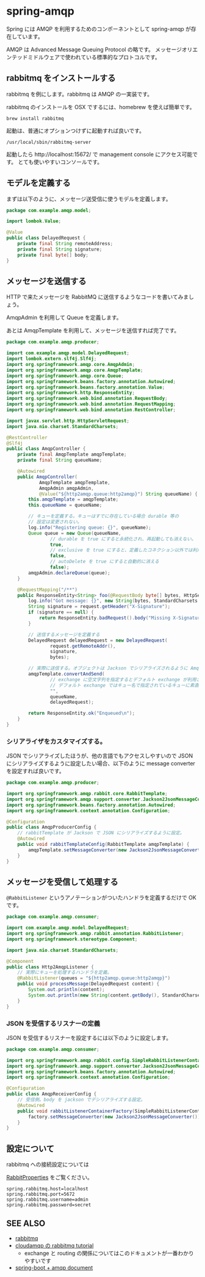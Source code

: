 # spring-amqp

Spring には AMQP を利用するためのコンポーネントとして spring-amqp が存在しています。

AMQP は Advanced Message Queuing Protocol の略です。
メッセージオリエンテッドミドルウェアで使われている標準的なプロトコルです。

## rabbitmq をインストールする

rabbitmq を例にします。rabbitmq は AMQP の一実装です。

rabbitmq のインストールを OSX でするには、homebrew を使えば簡単です。
 
```shell
brew install rabbitmq
```

起動は、普通にオプションつけずに起動すれば良いです。

```shell
/usr/local/sbin/rabbitmq-server
```

起動したら http://localhost:15672/ で management console にアクセス可能です。
とても使いやすいコンソールです。

## モデルを定義する

まずは以下のように、メッセージ送受信に使うモデルを定義します。

```java
package com.example.amqp.model;

import lombok.Value;

@Value
public class DelayedRequest {
    private final String remoteAddress;
    private final String signature;
    private final byte[] body;
}
```

## メッセージを送信する

HTTP で来たメッセージを RabbitMQ に送信するようなコードを書いてみましょう。

AmqpAdmin を利用して Queue を定義します。
 
あとは AmqpTemplate を利用して、メッセージを送信すれば完了です。

```java
package com.example.amqp.producer;

import com.example.amqp.model.DelayedRequest;
import lombok.extern.slf4j.Slf4j;
import org.springframework.amqp.core.AmqpAdmin;
import org.springframework.amqp.core.AmqpTemplate;
import org.springframework.amqp.core.Queue;
import org.springframework.beans.factory.annotation.Autowired;
import org.springframework.beans.factory.annotation.Value;
import org.springframework.http.ResponseEntity;
import org.springframework.web.bind.annotation.RequestBody;
import org.springframework.web.bind.annotation.RequestMapping;
import org.springframework.web.bind.annotation.RestController;

import javax.servlet.http.HttpServletRequest;
import java.nio.charset.StandardCharsets;

@RestController
@Slf4j
public class AmqpController {
    private final AmqpTemplate amqpTemplate;
    private final String queueName;

    @Autowired
    public AmqpController(
            AmqpTemplate amqpTemplate,
            AmqpAdmin amqpAdmin,
            @Value("${http2amqp.queue:http2amqp}") String queueName) {
        this.amqpTemplate = amqpTemplate;
        this.queueName = queueName;

        // キューを定義する。キューはすでに存在している場合 durable 等の
        // 設定は変更されない。
        log.info("Registering queue: {}", queueName);
        Queue queue = new Queue(queueName,
                // durable を true にすると永続化され、再起動しても消えない。
                true,
                // exclusive を true にすると、定義したコネクション以外では利用不可。
                false,
                // autoDelete を true にすると自動的に消える
                false);
        amqpAdmin.declareQueue(queue);
    }

    @RequestMapping("/**")
    public ResponseEntity<String> foo(@RequestBody byte[] bytes, HttpServletRequest request) {
        log.info("Got message: {}", new String(bytes, StandardCharsets.UTF_8));
        String signature = request.getHeader("X-Signature");
        if (signature == null) {
            return ResponseEntity.badRequest().body("Missing X-Signature header");
        }

        // 送信するメッセージを定義する
        DelayedRequest delayedRequest = new DelayedRequest(
                request.getRemoteAddr(),
                signature,
                bytes);

        // 実際に送信する。オブジェクトは Jackson でシリアライズされるように AmqpProducerConfig で設定している。
        amqpTemplate.convertAndSend(
                // exchange に空文字列を指定するとデフォルト exchange が利用される。
                // デフォルト exchange ではキュー名で指定されているキューに素直に入る。
                "",
                queueName,
                delayedRequest);

        return ResponseEntity.ok("Enqueued\n");
    }
}
```

### シリアライザをカスタマイズする。

JSON でシリアライズしたほうが、他の言語でもアクセスしやすいので JSON にシリアライズするように設定したい場合、以下のように message converter を設定すれば良いです。

```java
package com.example.amqp.producer;

import org.springframework.amqp.rabbit.core.RabbitTemplate;
import org.springframework.amqp.support.converter.Jackson2JsonMessageConverter;
import org.springframework.beans.factory.annotation.Autowired;
import org.springframework.context.annotation.Configuration;

@Configuration
public class AmqpProducerConfig {
    // rabbitTemplate が Jackson で JSON にシリアライズするように設定。
    @Autowired
    public void rabbitTemplateConfig(RabbitTemplate amqpTemplate) {
        amqpTemplate.setMessageConverter(new Jackson2JsonMessageConverter());
    }
}
```

## メッセージを受信して処理する

`@RabbitListener` というアノテーションがついたハンドラを定義するだけで OK です。

```java
package com.example.amqp.consumer;

import com.example.amqp.model.DelayedRequest;
import org.springframework.amqp.rabbit.annotation.RabbitListener;
import org.springframework.stereotype.Component;

import java.nio.charset.StandardCharsets;

@Component
public class Http2AmqpListener {
    // 実際にキューを処理するハンドラを定義。
    @RabbitListener(queues = "${http2amqp.queue:http2amqp}")
    public void processMessage(DelayedRequest content) {
        System.out.println(content);
        System.out.println(new String(content.getBody(), StandardCharsets.UTF_8));
    }
}
```

### JSON を受信するリスナーの定義

JSON を受信するリスナーを設定するには以下のように設定します。

```java
package com.example.amqp.consumer;

import org.springframework.amqp.rabbit.config.SimpleRabbitListenerContainerFactory;
import org.springframework.amqp.support.converter.Jackson2JsonMessageConverter;
import org.springframework.beans.factory.annotation.Autowired;
import org.springframework.context.annotation.Configuration;

@Configuration
public class AmqpReceiverConfig {
    // 受信側。body を jackson でデシリアライズする設定。
    @Autowired
    public void rabbitListenerContainerFactory(SimpleRabbitListenerContainerFactory factory) {
        factory.setMessageConverter(new Jackson2JsonMessageConverter());
    }
}
```

## 設定について

rabbitmq への接続設定については

[RabbitProperties](https://github.com/spring-projects/spring-boot/blob/v1.4.1.RELEASE/spring-boot-autoconfigure/src/main/java/org/springframework/boot/autoconfigure/amqp/RabbitProperties.java) をご覧ください。

```properties
spring.rabbitmq.host=localhost
spring.rabbitmq.port=5672
spring.rabbitmq.username=admin
spring.rabbitmq.password=secret
```

## SEE ALSO

 * [rabbitmq](http://www.rabbitmq.com/)
 * [cloudamqp の rabbitmq tutorial](https://www.cloudamqp.com/blog/2015-05-18-part1-rabbitmq-for-beginners-what-is-rabbitmq.html)
   * exchange と routing の関係についてはこのドキュメントが一番わかりやすいです
 * [spring-boot + amqp document](http://docs.spring.io/spring-boot/docs/current/reference/html/boot-features-messaging.html)
 